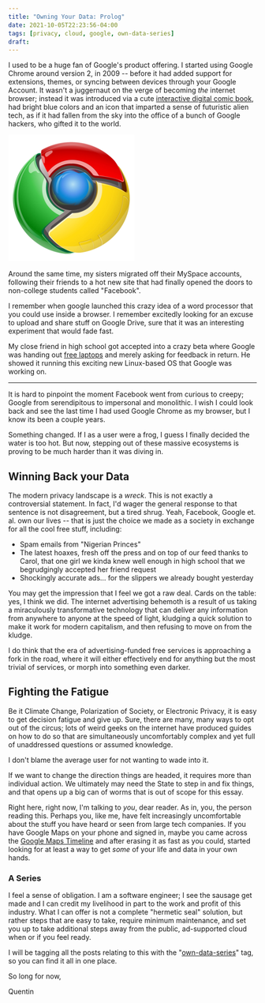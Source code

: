 ```yaml
---
title: "Owning Your Data: Prolog"
date: 2021-10-05T22:23:56-04:00
tags: [privacy, cloud, google, own-data-series]
draft: 
---
```

I used to be a huge fan of Google's product offering. I started using Google Chrome around version 2, in 2009 -- before
it had added support for extensions, themes, or syncing between devices through your Google Account. It wasn't a
juggernaut on the verge of becoming *the* internet browser; instead it was introduced via a cute [interactive digital
comic book](https://www.google.com/googlebooks/chrome/index.html), had bright blue colors and an icon that imparted a sense of futuristic alien tech, as if it had fallen from
the sky into the office of a bunch of Google hackers, who gifted it to the world.

![The original Google Chrome icon](old_chrome_icon_small.webp "Gotta Catch 'em All?") 

Around the same time, my sisters migrated off their MySpace accounts, following their friends to a hot new site that had
finally opened the doors to non-college students called "Facebook".

I remember when google launched this crazy idea of a word processor that you could use inside a browser. I remember
excitedly looking for an excuse to upload and share stuff on Google Drive, sure that it was an interesting experiment
that would fade fast.

My close friend in high school got accepted into a crazy beta where Google was handing out [free
laptops](https://en.wikipedia.org/wiki/Chromebook#Cr-48) and merely asking for feedback in return. He showed it running this
exciting new Linux-based OS that Google was working on. 

---

It is hard to pinpoint the moment Facebook went from curious to creepy; Google from serendipitous to impersonal and
monolithic. I wish I could look back and see the last time I had used Google Chrome as my browser, but I know its been a
couple years.

Something changed. If I as a user were a frog, I guess I finally decided the water is too hot. But now, stepping out of
these massive ecosystems is proving to be much harder than it was diving in.

## Winning Back your Data

The modern privacy landscape is a *wreck*. This is not exactly a controversial statement. In fact, I'd wager the general
response to that sentence is not disagreement, but a tired shrug. Yeah, Facebook, Google et. al. own our lives -- that
is just the choice we made as a society in exchange for all the cool free stuff, including:

* Spam emails from "Nigerian Princes"
* The latest hoaxes, fresh off the press and on top of our feed thanks to Carol, that one girl we kinda knew well enough
  in high school that we begrudgingly accepted her friend request
* Shockingly accurate ads... for the slippers we already bought yesterday

You may get the impression that I feel we got a raw deal. Cards on the table: yes, I think we did. The internet
advertising behemoth is a result of us taking a miraculously transformative technology that can deliver any
information from anywhere to anyone at the speed of light, kludging a quick solution to make it work for modern
capitalism, and then refusing to move on from the kludge.

I do think that the era of advertising-funded free services is approaching a fork in the road, where it will either
effectively end for anything but the most trivial of services, or morph into something even darker. 

## Fighting the Fatigue

Be it Climate Change, Polarization of Society, or Electronic Privacy, it is easy to get decision fatigue and give up.
Sure, there are many, many ways to opt out of the circus; lots of weird geeks on the internet have produced guides on
how to do so that are simultaneously uncomfortably complex and yet full of unaddressed questions or assumed knowledge.

I don't blame the average user for not wanting to wade into it. 

If we want to change the direction things are headed, it requires more than individual action. We ultimately may need
the State to step in and fix things, and that opens up a big can of worms that is out of scope for this essay.

Right here, right now, I'm talking to *you*, dear reader. As in, you, the person reading this. Perhaps you, like me,
have felt increasingly uncomfortable about the stuff you have heard or seen from large tech companies. If you have
Google Maps on your phone and signed in, maybe you came across the [Google Maps
Timeline](https://www.google.com/maps/timeline) and after erasing it as fast as you could, started looking for at least
a way to get *some* of your life and data in your own hands.

### A Series

I feel a sense of obligation. I am a software engineer; I see the sausage get made and I can credit my livelihood in
part to the work and profit of this industry. What I can offer is not a complete "hermetic seal" solution, but rather
steps that are easy to take, require minimum maintenance, and set you up to take additional steps away from the public,
ad-supported cloud when or if you feel ready.

I will be tagging all the posts relating to this with the
"[own-data-series](/tags/own-data-series)" tag, so you can find it all in one place.

So long for now,

Quentin


